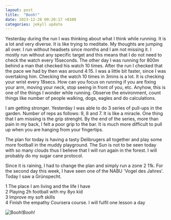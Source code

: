 ```yaml
---
layout: post
title:  "Booh!"
date: 2023-12-28 09:20:17 +0100
categories: jekyll update
---
```


Yesterday during the run I was thinking about what I think while running. It is a lot and very diverse. It is like trying to meditate. My thoughts are jumping all over. I run without headsets since months and I am not missing it. I mostly run without any specific target and this means that I do not need to check the watch every 15seconds. The other day I was running for 800m behind a man that checked his watch 10 times. After the run I checked that the pace we had by then was around 4:15. I was a little bit faster, since I was overtaking him. Checking the watch 10 times in 3mins is a lot. It is checking your wrist every 18secs. How can you focus on running if you are fixing your arm, moving your neck, stop seeing in front of you, etc. Anyhow, this is one of the things I wonder while running. Observe the environment, count things like number of people walking, dogs, eagles and do calculations.   

I am getting stronger. Yesterday I was able to do 3 series of pull-ups in the garden. Number of reps as follows: 9, 8 and 7. It is like a miracle. One thing that I am missing is the grip strenght. By the end of the series, more than pain in my back, I felt a poor grip to the bar. It is much more difficult to pull up when you are hanging from your fingertips.  

The plan for today is having a tasty Delibrugers all together and play some more football in the muddy playground. The Sun is not to be seen today with so many clouds thus I believe that I will run again in the forest. I will probably do my sugar cane protocol.  

Since it is raining, I had to change the plan and simply run a zone 2 11k. For the second day this week, I have seen one of the NABU 'Vogel des Jahres'. Today I saw a Grünspecht.

1 The place I am living and the life I have  
2 Playing 2h football with my 8yo kid  
3 Improve my soft skills  
4 Finish the empathy Coursera course. I will fulfil one lesson a day  



![Booh!](https://lh3.googleusercontent.com/pw/ABLVV85eLLQPu8MkQtpRUrgGzFdr2tJV2bqjXfBfnbchQgCzKyH2_YewrYr2xarHwow8AWdynWy_YFVJ5WXi3cMC1k3yDPBFXq_BcjFlEg9pn3dCumjRhds=w2400)*Booh!*&nbsp;



[jekyll-docs]: https://jekyllrb.com/docs/home
[jekyll-gh]:   https://github.com/jekyll/jekyll
[jekyll-talk]: https://talk.jekyllrb.com/
